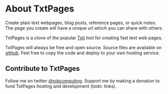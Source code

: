 # About TxtPages

Create plain text webpages, blog posts, reference pages, or quick notes. The page you create will have a unique url which you can share with others.

TxtPages is a clone of the popular [Txti](https://txti.es/) tool for creating fast text web pages.

TxtPages will always be free and open source. Source files are available on [github](https://github.com/robdelacruz/txtpages). Feel free to copy the code and deploy to your own hosting service.

## Contribute to TxtPages

Follow me on twitter [@robcomputing](https://twitter.com/robcomputing). Support me by making a donation to fund TxtPages hosting and development (todo: links).

